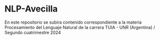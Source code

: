 # NLP-Avecilla

En este repositorio se subira contenido correspondiente a la materia Procesamiento del Lenguaje Natural de la carrera TUIA - UNR (Argentina) / Segundo cuatrimestre 2024
